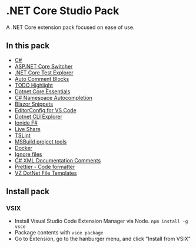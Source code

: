 # .NET Core Studio Pack

A .NET Core extension pack focused on ease of use.

## In this pack

- [C#](https://marketplace.visualstudio.com/items?itemName=ms-dotnettools.csharp)
- [ASP.NET Core Switcher](https://marketplace.visualstudio.com/items?itemName=adrianwilczynski.asp-net-core-switcher)
- [.NET Core Test Explorer](https://marketplace.visualstudio.com/items?itemName=formulahendry.dotnet-test-explorer)
- [Auto Comment Blocks](https://marketplace.visualstudio.com/items?itemName=kevinkyang.auto-comment-blocks)
- [TODO Highlight](https://marketplace.visualstudio.com/items?itemName=wayou.vscode-todo-highlight)
- [Dotnet Core Essentials](https://marketplace.visualstudio.com/items?itemName=kishoreithadi.dotnet-core-essentials)
- [C# Namespace Autocompletion](https://marketplace.visualstudio.com/items?itemName=adrianwilczynski.namespace)
- [Blazor Snippets](https://marketplace.visualstudio.com/items?itemName=ScottSauber.blazorsnippets)
- [EditorConfig for VS Code](https://marketplace.visualstudio.com/items?itemName=EditorConfig.EditorConfig)
- [Dotnet CLI Explorer](https://marketplace.visualstudio.com/items?itemName=mfery.dotnetexplorer)
- [Ionide F#](https://marketplace.visualstudio.com/items?itemName=Ionide.Ionide-fsharp)
- [Live Share](https://marketplace.visualstudio.com/items?itemName=MS-vsliveshare.vsliveshare)
- [TSLint](https://marketplace.visualstudio.com/items?itemName=ms-vscode.vscode-typescript-tslint-plugin)
- [MSBuild project tools](https://marketplace.visualstudio.com/items?itemName=tintoy.msbuild-project-tools)
- [Docker](https://marketplace.visualstudio.com/items?itemName=ms-azuretools.vscode-docker)
- [Ignore files](https://marketplace.visualstudio.com/items?itemName=ldez.ignore-files)
- [C# XML Documentation Comments](https://marketplace.visualstudio.com/items?itemName=k--kato.docomment)
- [Prettier - Code formatter](https://marketplace.visualstudio.com/items?itemName=esbenp.prettier-vscode)
- [VZ DotNet File Templates](https://marketplace.visualstudio.com/items?itemName=VisualZoran.vz-dotnet-file-templates)

## Install pack

### VSIX

- Install Visual Studio Code Extension Manager via Node. `npm install -g vsce`
- Package contents with `vsce package`
- Go to Extension, go to the hanburger menu, and click "Install from VSIX"
